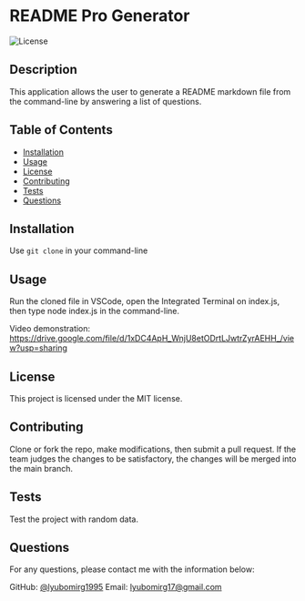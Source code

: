 # README Pro Generator

  ![License](https://img.shields.io/badge/license-MIT-blue.svg)
  
  ## Description
  
  This application allows the user to generate a README markdown file from the command-line by answering a list of questions. 
  
  ## Table of Contents
  
  * [Installation](#installation)
  * [Usage](#usage)
  * [License](#license)
  * [Contributing](#contributing)
  * [Tests](#tests)
  * [Questions](#questions)
  
  ## Installation
  
 Use  `git clone` in your command-line
  
  ## Usage
  
Run the cloned file in VSCode, open the Integrated Terminal on index.js, then type node index.js in the command-line.

Video demonstration: https://drive.google.com/file/d/1xDC4ApH_WnjU8etODrtLJwtrZyrAEHH_/view?usp=sharing
  
  ## License

This project is licensed under the MIT license.
  
  ## Contributing
  
  Clone or fork the repo, make modifications, then submit a pull request. If the team judges the changes to be satisfactory, the changes will be merged into the main branch. 
  
  ## Tests
  
  Test the project with random data. 
  
  ## Questions
  
  For any questions, please contact me with the information below:
  
  GitHub: [@lyubomirg1995](https://github.com/lyubomirg1995)
  Email: lyubomirg17@gmail.com
  